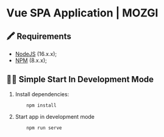 # Vue SPA Application | MOZGI

## 🖍 Requirements

-   [NodeJS](https://nodejs.org/en/) (16.x.x);
-   [NPM](https://www.npmjs.com/) (8.x.x);

## 🏃‍♂️ Simple Start In Development Mode

1. Install dependencies:
    ```
        npm install
    ```
2. Start app in development mode
    ```
        npm run serve
    ```
